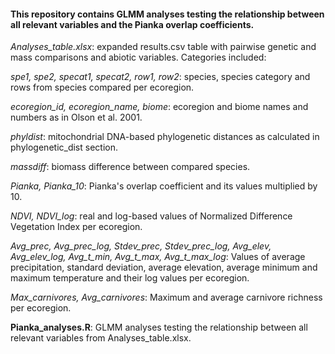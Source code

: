 
#### This repository contains GLMM analyses testing the relationship between all relevant variables and the Pianka overlap coefficients.

*Analyses_table.xlsx*: expanded results.csv table with pairwise genetic and mass comparisons and abiotic variables. Categories included:

_spe1, spe2, specat1, specat2, row1, row2_: species, species category and rows from species compared per ecoregion.

_ecoregion_id, ecoregion_name, biome_: ecoregion and biome names and numbers as in Olson et al. 2001.

_phyldist_: mitochondrial DNA-based phylogenetic distances as calculated in phylogenetic_dist section.

_massdiff_: biomass difference between compared species.

_Pianka, Pianka_10_: Pianka's overlap coefficient and its values multiplied by 10.

_NDVI, NDVI_log_: real and log-based values of Normalized Difference Vegetation Index per ecoregion.

_Avg_prec, Avg_prec_log, Stdev_prec, Stdev_prec_log, Avg_elev, Avg_elev_log, Avg_t_min, Avg_t_max, Avg_t_max_log_: Values of average precipitation, standard deviation, average elevation, average minimum and maximum temperature and their log values per ecoregion. 

_Max_carnivores, Avg_carnivores_: Maximum and average carnivore richness per ecoregion.

**Pianka_analyses.R**: GLMM analyses testing the relationship between all relevant variables from Analyses_table.xlsx.
